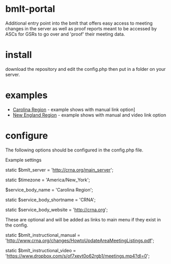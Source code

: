 # bmlt-portal
Additional entry point into the bmlt that offers easy access to meeting changes in the server as well as proof reports meant to be accessed by ASCs for GSRs to go over and 'proof' their meeting data.

# install
download the repository and edit the config.php then put in a folder on your server.

# examples
 * [Carolina Region](https://crna.org/changes) - example shows with manual link option]
 * [New England Region](https://nerna.org/changes) - example shows with manual and video link option

# configure
The following options should be configured in the config.php file.

Example settings

static $bmlt_server = 'http://crna.org/main_server';

static $timezone = 'America/New_York';

$service_body_name = 'Carolina Region';

static $service_body_shortname = 'CRNA';

static $service_body_website = 'http://crna.org';




These are optional and will be added as links to main menu if they exist in the config.

static $bmlt_instructional_manual = 'http://www.crna.org/changes/HowtoUpdateAreaMeetingListings.pdf';

static $bmlt_instructional_video = 'https://www.dropbox.com/s/of7xevt0o62rgb1/meetings.mp4?dl=0';